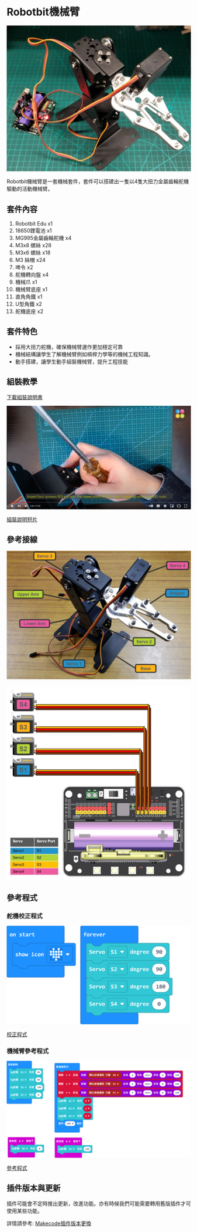 # Robotbit機械臂

![](./images/1.jpg)

Robotbit機械臂是一套機械套件，套件可以搭建出一隻以4隻大扭力金屬齒輪舵機驅動的活動機械臂。

## 套件內容

1. Robotbit Edu x1
2. 18650鋰電池 x1
3. MG995金屬齒輪舵機 x4
4. M3x8 螺絲 x28
5. M3x6 螺絲 x18
6. M3 絲帽 x24
7. 啤令 x2
8. 舵機轉向盤 x4
9. 機械爪 x1
10. 機械臂底座 x1
11. 直角角鐵 x1
12. U型角鐵 x2
13. 舵機底座 x2

## 套件特色

- 採用大扭力舵機，確保機械臂運作更加穩定可靠
- 機械結構讓學生了解機械臂例如槓桿力學等的機械工程知識。
- 動手搭建，讓學生動手組裝機械臂，提升工程技能

## 組裝教學

[下載組裝說明書](www.google.com)

![](./images/6.png)

[組裝說明短片](https://www.youtube.com/watch?v=qofKKztL0PU)

## 參考接線

![](./images/2.png)

![](./images/3.jpg)

## 參考程式

### 舵機校正程式

![](./images/4.png)

[校正程式](https://makecode.microbit.org/_J7XFYa2pDDPt)

### 機械臂參考程式

![](./images/5.png)

[參考程式](https://makecode.microbit.org/_Yfp13uUDEPrz)

## 插件版本與更新

插件可能會不定時推出更新，改進功能。亦有時候我們可能需要轉用舊版插件才可使用某些功能。

詳情請參考: [Makecode插件版本更換](../Makecode/makecode_extensionUpdate)